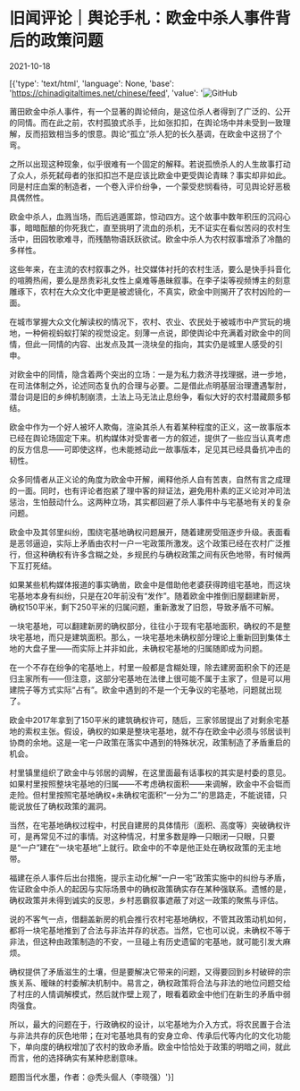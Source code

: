 # 旧闻评论｜舆论手札：欧金中杀人事件背后的政策问题

2021-10-18

[{'type': 'text/html', 'language': None, 'base': 'https://chinadigitaltimes.net/chinese/feed', 'value': '![GitHub](https://chinadigitaltimes.net/chinese/files/2021/10/image-1634554667803.png)

莆田欧金中杀人事件，有一个显著的舆论倾向，是这位杀人者得到了广泛的、公开的同情。而在此之前，农村孤狼式杀手，比如张扣扣，在舆论场中并未受到一致理解，反而招致相当多的恨意。舆论“孤立”杀人犯的长久基调，在欧金中这拐了个弯。

之所以出现这种现象，似乎很难有一个固定的解释。若说孤愤杀人的人生故事打动了众人，杀死弑母者的张扣扣岂不是应该比欧金中更受舆论青睐？事实却非如此。同是村庄血案的制造者，一个卷入评价纷争，一个蒙受悲悯看待，可见舆论好恶极具偶然性。

欧金中杀人，血溅当场，而后逃遁匿踪，惊动四方。这个故事中数年积压的沉闷心事，暗暗酝酿的你死我亡，直至挑明了流血的杀机，无不证实在看似苦闷的农村生活中，田园牧歌难寻，而残酷物语跃跃欲试。欧金中杀人为农村叙事增添了冷酷的多样性。

这些年来，在主流的农村叙事之外，社交媒体衬托的农村生活，要么是快手抖音化的喧腾热闹，要么是昂贵彩礼女性上桌难等愚昧叙事。在李子柒等视频博主的刻意雕琢下，农村在大众文化中更是被滤镜化，不真实，欧金中则揭开了农村凶险的一面。

在城市掌握大众文化解读权的情况下，农村、农业、农民处于被城市中产赏玩的境地，一种俯视蚂蚁打架的视觉设定。刻薄一点说，即使舆论中充满着对欧金中的同情，但此一同情的内容、出发点及其一浇块垒的指向，其实仍是城里人感受的引申。

对欧金中的同情，隐含着两个突出的立场：一是为私力救济寻找理据，进一步地，在司法体制之外，论述同态复仇的合理与必要。二是借此点明基层治理遭遇掣肘，潜台词是旧的乡绅机制崩溃，土法上马无法止息纷争，看似大好的农村潜藏颇多郁结。

欧金中作为一个好人被坏人欺侮，渲染其杀人有着某种程度的正义，这一故事版本已经在舆论场固定下来。机构媒体对受害者一方的叙述，提供了一些应当认真考虑的反方信息——可即使这样，也未能撼动此一故事版本，足见其已经具备抗冲击的韧性。

众多同情者从正义论的角度为欧金中开解，阐释他杀人自有苦衷，自然有言之成理的一面。同时，也有评论者抱紧了理中客的辩证法，避免用朴素的正义论对冲司法惩治，生怕鼓动什么。这两种立场，其实都回避了杀人事件中与宅基地有关的复杂问题。

欧金中及其邻里纠纷，围绕宅基地确权问题展开，随着建房受阻逐步升级。表面看是恶邻逼迫，实际上矛盾由农村一户一宅政策所激发。这个政策已经在农村广泛推行，但这种确权有许多含糊之处，乡规民约与确权政策之间有灰色地带，有时候两下互打死结。

如果某些机构媒体报道的事实确凿，欧金中是借助他老婆获得跨组宅基地，而这块宅基地本身有纠纷，只是在20年前没有“发作”。随着欧金中推倒旧屋翻建新房，确权150平米，剩下250平米的归属问题，重新激发了旧怨，导致矛盾不可解。

一块宅基地，可以翻建新房的确权部分，往往小于现有宅基地面积，确权的不是整块宅基地，而只是建筑面积。那么，一块宅基地未确权部分理论上重新回到集体土地的大盘子里——而实际上并非如此，未确权宅基地的归属随即成为问题。

在一个不存在纷争的宅基地上，村里一般都是含糊处理，除去建房面积余下的还是归主家所有——但注意，这部分宅基地在法律上很可能不属于主家了，但是可以用建院子等方式实际“占有”。欧金中遇到的不是一个无争议的宅基地，问题就出现了。

欧金中2017年拿到了150平米的建筑确权许可，随后，三家邻居提出了对剩余宅基地的索权主张。假设，确权的如果是整块宅基地，就不存在欧金中必须与邻居谈判协商的余地。这是一宅一户政策在落实中遇到的特殊状况，政策制造了矛盾重启的机会。

村里镇里组织了欧金中与邻居的调解，在这里面最有话事权的其实是村委的意见。如果村里按照整块宅基地的归属——不考虑确权面积——来调解，欧金中不会铤而走险。但村里按照宅基地确权+未确权宅面积“一分为二”的思路走，不能说错，只能说放任了确权政策的漏洞。

当然，在宅基地确权过程中，村民自建房的具体情形（面积、高度等）突破确权许可，是再常见不过的事情。对这种情况，村里多数是睁一只眼闭一只眼，只要是“一户”建在“一块宅基地”上就行。欧金中的不幸是他正处在确权政策的无主地带。

福建在杀人事件后出台措施，提示主动化解“一户一宅”政策实施中的纠纷与矛盾，佐证欧金中杀人的起因与实际场景中的确权政策确实存在某种强联系。遗憾的是，确权政策并未得到诚实的反思，乡村恶霸叙事遮蔽了对这一政策的聚焦与评估。

说的不客气一点，借翻盖新房的机会推行农村宅基地确权，不管其政策动机如何，都将一块宅基地推到了合法与非法并存的状态。当然，它也可以说，未确权不等于非法，但这种由政策制造的不安，一旦碰上有历史遗留的宅基地，就可能引发大麻烦。

确权提供了矛盾滋生的土壤，但是要解决它带来的问题，又得要回到乡村破碎的宗族关系、暧昧的村委解决机制中。易言之，确权政策将合法与非法的地位问题交给了村庄的人情调解模式，然后就作壁上观了，眼看着欧金中他们在新生的矛盾中弱肉强食。

所以，最大的问题在于，行政确权的设计，以宅基地为介入方式，将农民置于合法与非法共存的灰色地带；在对宅基地具有的安身立命、传承后代等内化的文化功能下，单向度的确权增加了农村的致命矛盾。欧金中恰恰处于政策的明暗之间，就此而言，他的选择确实有某种悲剧意味。

题图当代水墨，作者：@秃头倔人（李晓强）'}]